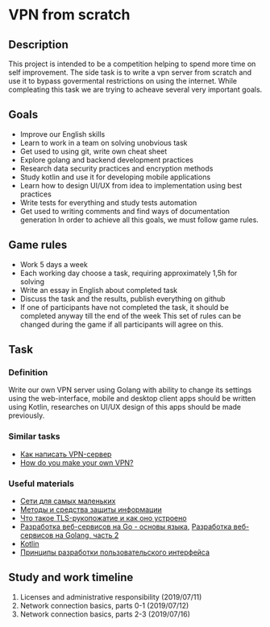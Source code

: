 # VPN from scratch

## Description
This project is intended to be a competition helping to spend more time on self improvement. The side task is to write a vpn server from scratch and use it to bypass govermental restrictions on using the internet. While compleating this task we are trying to acheave several very important goals.

## Goals
- Improve our English skills
- Learn to work in a team on solving unobvious task
- Get used to using git, write own cheat sheet
- Explore golang and backend development practices
- Research data security practices and encryption methods
- Study kotlin and use it for developing mobile applications
- Learn how to design UI/UX from idea to implementation using best practices
- Write tests for everything and study tests automation
- Get used to writing comments and find ways of documentation generation
In order to achieve all this goals, we must follow game rules.

## Game rules
- Work 5 days a week
- Each working day choose a task, requiring approximately 1,5h for solving
- Write an essay in English about completed task
- Discuss the task and the results, publish everything on github
- If one of participants have not completed the task, it should be completed anyway till the end of the week
This set of rules can be changed during the game if all participants will agree on this.

## Task

### Definition
Write our own VPN server using Golang with ability to change its settings using the web-interface, mobile and desktop client apps should be written using Kotlin, researches on UI/UX design of this apps should be made previously.

### Similar tasks
- [Как написать VPN-сервер](http://qaru.site/questions/368626/how-to-write-a-vpn-server)
- [How do you make your own VPN?](https://www.quora.com/How-do-you-make-your-own-VPN)

### Useful materials
- [Сети для самых маленьких](https://linkmeup.ru/blog/11.html)
- [Методы и средства защиты информации](https://www.coursera.org/learn/metody-i-sredstva-zashity-informacii)
- [Что такое TLS-рукопожатие и как оно устроено](https://tproger.ru/articles/tls-handshake-explained/)
- [Разработка веб-сервисов на Go - основы языка](https://www.coursera.org/learn/golang-webservices-1), [Разработка веб-сервисов на Golang, часть 2](https://www.coursera.org/learn/golang-webservices-2)
- [Kotlin](https://stepik.org/course/2852/promo)
- [Принципы разработки пользовательского интерфейса](https://medium.com/начинающему-ux-дизайнеру/принципы-проектирования-пользовательских-интерфейсов-cc36718c7e9f)

## Study and work timeline
1. Licenses and administrative responsibility (2019/07/11)
2. Network connection basics, parts 0-1 (2019/07/12)
3. Network connection basics, parts 2-3 (2019/07/16)